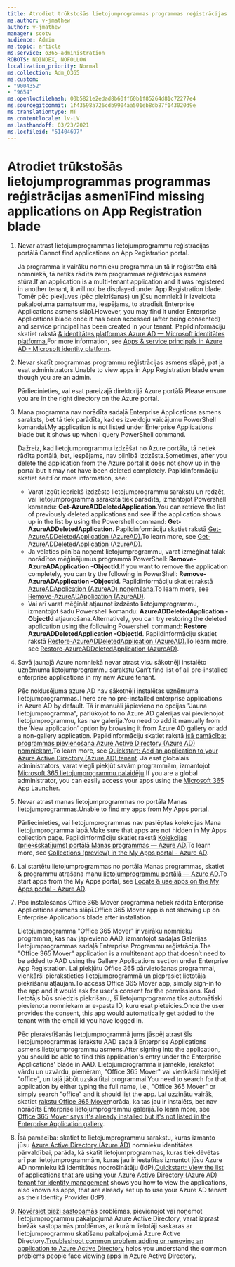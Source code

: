 ```yaml
---
title: Atrodiet trūkstošās lietojumprogrammas programmas reģistrācijas asmenī
ms.author: v-jmathew
author: v-jmathew
manager: scotv
audience: Admin
ms.topic: article
ms.service: o365-administration
ROBOTS: NOINDEX, NOFOLLOW
localization_priority: Normal
ms.collection: Adm_O365
ms.custom:
- "9004352"
- "9654"
ms.openlocfilehash: 00b5821e2edad8b60ff60b1f85264d81c72277e4
ms.sourcegitcommit: 1f43598a726cdb9904aa501eb8db87f143020d9e
ms.translationtype: MT
ms.contentlocale: lv-LV
ms.lasthandoff: 03/23/2021
ms.locfileid: "51404697"
---
```

# <a name="find-missing-applications-on-app-registration-blade"></a><span data-ttu-id="c1bb7-102">Atrodiet trūkstošās lietojumprogrammas programmas reģistrācijas asmenī</span><span class="sxs-lookup"><span data-stu-id="c1bb7-102">Find missing applications on App Registration blade</span></span>

1. <span data-ttu-id="c1bb7-103">Nevar atrast lietojumprogrammas lietojumprogrammu reģistrācijas portālā.</span><span class="sxs-lookup"><span data-stu-id="c1bb7-103">Cannot find applications on App Registration portal.</span></span>

    <span data-ttu-id="c1bb7-104">Ja programma ir vairāku nomnieku programma un tā ir reģistrēta citā nomniekā, tā netiks rādīta zem programmas reģistrācijas asmens stūra.</span><span class="sxs-lookup"><span data-stu-id="c1bb7-104">If an application is a multi-tenant application and it was registered in another tenant, it will not be displayed under App Registration blade.</span></span> <span data-ttu-id="c1bb7-105">Tomēr pēc piekļuves (pēc piekrišanas) un jūsu nomniekā ir izveidota pakalpojuma pamatsumma, iespējams, to atradīsit Enterprise Applications asmens slāpī.</span><span class="sxs-lookup"><span data-stu-id="c1bb7-105">However, you may find it under Enterprise Applications blade once it has been accessed (after being consented) and service principal has been created in your tenant.</span></span> <span data-ttu-id="c1bb7-106">Papildinformāciju skatiet rakstā [& identitātes platformas Azure AD — Microsoft identitātes platforma.](https://docs.microsoft.com/azure/active-directory/develop/app-objects-and-service-principals)</span><span class="sxs-lookup"><span data-stu-id="c1bb7-106">For more information, see [Apps & service principals in Azure AD - Microsoft identity platform](https://docs.microsoft.com/azure/active-directory/develop/app-objects-and-service-principals).</span></span>
2. <span data-ttu-id="c1bb7-107">Nevar skatīt programmas programmu reģistrācijas asmens slāpē, pat ja esat administrators.</span><span class="sxs-lookup"><span data-stu-id="c1bb7-107">Unable to view apps in App Registration blade even though you are an admin.</span></span>

    <span data-ttu-id="c1bb7-108">Pārliecinieties, vai esat pareizajā direktorijā Azure portālā.</span><span class="sxs-lookup"><span data-stu-id="c1bb7-108">Please ensure you are in the right directory on the Azure portal.</span></span>
3. <span data-ttu-id="c1bb7-109">Mana programma nav norādīta sadaļā Enterprise Applications asmens saraksts, bet tā tiek parādīta, kad es izveidoju vaicājumu PowerShell komandai.</span><span class="sxs-lookup"><span data-stu-id="c1bb7-109">My application is not listed under Enterprise Applications blade but it shows up when I query PowerShell command.</span></span>

    <span data-ttu-id="c1bb7-110">Dažreiz, kad lietojumprogrammu izdzēšat no Azure portāla, tā netiek rādīta portālā, bet, iespējams, nav pilnībā izdzēsta.</span><span class="sxs-lookup"><span data-stu-id="c1bb7-110">Sometimes, after you delete the application from the Azure portal it does not show up in the portal but it may not have been deleted completely.</span></span> <span data-ttu-id="c1bb7-111">Papildinformāciju skatiet šeit:</span><span class="sxs-lookup"><span data-stu-id="c1bb7-111">For more information, see:</span></span>
    - <span data-ttu-id="c1bb7-112">Varat izgūt iepriekš izdzēsto lietojumprogrammu sarakstu un redzēt, vai lietojumprogramma sarakstā tiek parādīta, izmantojot Powershell komandu: **Get-AzureADDeletedApplication**.</span><span class="sxs-lookup"><span data-stu-id="c1bb7-112">You can retrieve the list of previously deleted applications and see if the application shows up in the list by using the Powershell command: **Get-AzureADDeletedApplication**.</span></span> <span data-ttu-id="c1bb7-113">Papildinformāciju skatiet rakstā [Get-AzureADDeletedApplication (AzureAD).](https://docs.microsoft.com/powershell/module/azuread/get-azureaddeletedapplication)</span><span class="sxs-lookup"><span data-stu-id="c1bb7-113">To learn more, see [Get-AzureADDeletedApplication (AzureAD)](https://docs.microsoft.com/powershell/module/azuread/get-azureaddeletedapplication).</span></span>
    - <span data-ttu-id="c1bb7-114">Ja vēlaties pilnībā noņemt lietojumprogrammu, varat izmēģināt tālāk norādītos mēģinājumus programmā PowerShell: **Remove-AzureADApplication -ObjectId**.</span><span class="sxs-lookup"><span data-stu-id="c1bb7-114">If you want to remove the application completely, you can try the following in PowerShell: **Remove-AzureADApplication -ObjectId**.</span></span> <span data-ttu-id="c1bb7-115">Papildinformāciju skatiet rakstā [AzureADApplication (AzureAD) noņemšana.](https://docs.microsoft.com/powershell/module/azuread/remove-azureadapplication)</span><span class="sxs-lookup"><span data-stu-id="c1bb7-115">To learn more, see [Remove-AzureADApplication (AzureAD)](https://docs.microsoft.com/powershell/module/azuread/remove-azureadapplication).</span></span>
    - <span data-ttu-id="c1bb7-116">Vai arī varat mēģināt atjaunot izdzēsto lietojumprogrammu, izmantojot šādu Powershell komandu: **AzureADDeletedApplication -ObjectId** atjaunošana.</span><span class="sxs-lookup"><span data-stu-id="c1bb7-116">Alternatively, you can try restoring the deleted application using the following Powershell command: **Restore AzureADDeletedApplication -ObjectId**.</span></span> <span data-ttu-id="c1bb7-117">Papildinformāciju skatiet rakstā [Restore-AzureADDeletedApplication (AzureAD).](https://docs.microsoft.com/powershell/module/azuread/restore-azureaddeletedapplication)</span><span class="sxs-lookup"><span data-stu-id="c1bb7-117">To learn more, see [Restore-AzureADDeletedApplication (AzureAD)](https://docs.microsoft.com/powershell/module/azuread/restore-azureaddeletedapplication).</span></span>
4. <span data-ttu-id="c1bb7-118">Savā jaunajā Azure nomniekā nevar atrast visu sākotnēji instalēto uzņēmuma lietojumprogrammu sarakstu.</span><span class="sxs-lookup"><span data-stu-id="c1bb7-118">Can’t find list of all pre-installed enterprise applications in my new Azure tenant.</span></span>

    <span data-ttu-id="c1bb7-119">Pēc noklusējuma azure AD nav sākotnēji instalētas uzņēmuma lietojumprogrammas.</span><span class="sxs-lookup"><span data-stu-id="c1bb7-119">There are no pre-installed enterprise applications in Azure AD by default.</span></span> <span data-ttu-id="c1bb7-120">Tā ir manuāli jāpievieno no opcijas "Jauna lietojumprogramma", pārlūkojot to no Azure AD galerijas vai pievienojot lietojumprogrammu, kas nav galerija.</span><span class="sxs-lookup"><span data-stu-id="c1bb7-120">You need to add it manually from the ‘New application’ option by browsing it from Azure AD gallery or add a non-gallery application.</span></span> <span data-ttu-id="c1bb7-121">Papildinformāciju skatiet rakstā [Īsā pamācība: programmas pievienošana Azure Active Directory (Azure AD) nomniekam.](https://docs.microsoft.com/azure/active-directory/manage-apps/add-application-portal)</span><span class="sxs-lookup"><span data-stu-id="c1bb7-121">To learn more, see [Quickstart: Add an application to your Azure Active Directory (Azure AD) tenant](https://docs.microsoft.com/azure/active-directory/manage-apps/add-application-portal).</span></span>
    <span data-ttu-id="c1bb7-122">Ja esat globālais administrators, varat viegli piekļūt savām programmām, izmantojot [Microsoft 365 lietojumprogrammu palaidēju](https://docs.microsoft.com/microsoft-365/admin/manage/customize-the-app-launcher).</span><span class="sxs-lookup"><span data-stu-id="c1bb7-122">If you are a global administrator, you can easily access your apps using the [Microsoft 365 App Launcher](https://docs.microsoft.com/microsoft-365/admin/manage/customize-the-app-launcher).</span></span>
5. <span data-ttu-id="c1bb7-123">Nevar atrast manas lietojumprogrammas no portāla Manas lietojumprogrammas.</span><span class="sxs-lookup"><span data-stu-id="c1bb7-123">Unable to find my apps from My Apps portal.</span></span>

    <span data-ttu-id="c1bb7-124">Pārliecinieties, vai lietojumprogrammas nav paslēptas kolekcijas Mana lietojumprogramma lapā.</span><span class="sxs-lookup"><span data-stu-id="c1bb7-124">Make sure that apps are not hidden in My Apps collection page.</span></span> <span data-ttu-id="c1bb7-125">Papildinformāciju skatiet rakstā [Kolekcijas (priekšskatījums) portālā Manas programmas — Azure AD.](https://docs.microsoft.com/azure/active-directory/user-help/my-apps-portal-user-collections)</span><span class="sxs-lookup"><span data-stu-id="c1bb7-125">To learn more, see [Collections (preview) in the My Apps portal - Azure AD](https://docs.microsoft.com/azure/active-directory/user-help/my-apps-portal-user-collections).</span></span>
6. <span data-ttu-id="c1bb7-126">Lai startētu lietojumprogrammas no portāla Manas programmas, skatiet & programmu atrašana manu [lietojumprogrammu portālā — Azure AD](https://docs.microsoft.com/azure/active-directory/user-help/my-apps-portal-end-user-access).</span><span class="sxs-lookup"><span data-stu-id="c1bb7-126">To start apps from the My Apps portal, see [Locate & use apps on the My Apps portal - Azure AD](https://docs.microsoft.com/azure/active-directory/user-help/my-apps-portal-end-user-access).</span></span>
7. <span data-ttu-id="c1bb7-127">Pēc instalēšanas Office 365 Mover programma netiek rādīta Enterprise Applications asmens slāpī.</span><span class="sxs-lookup"><span data-stu-id="c1bb7-127">Office 365 Mover app is not showing up on Enterprise Applications blade after installation.</span></span>

    <span data-ttu-id="c1bb7-128">Lietojumprogramma "Office 365 Mover" ir vairāku nomnieku programma, kas nav jāpievieno AAD, izmantojot sadaļas Galerijas lietojumprogrammas sadaļā Enterprise Programmu reģistrācija.</span><span class="sxs-lookup"><span data-stu-id="c1bb7-128">The "Office 365 Mover" application is a multitenant app that doesn’t need to be added to AAD using the Gallery Applications section under Enterprise App Registration.</span></span> <span data-ttu-id="c1bb7-129">Lai piekļūtu Office 365 pārvietošanas programmai, vienkārši pierakstieties lietojumprogrammā un pieprasiet lietotāja piekrišanu atļaujām.</span><span class="sxs-lookup"><span data-stu-id="c1bb7-129">To access Office 365 Mover app, simply sign-in to the app and it would ask for user's consent for the permissions.</span></span> <span data-ttu-id="c1bb7-130">Kad lietotājs būs sniedzis piekrišanu, šī lietojumprogramma tiks automātiski pievienota nomniekam ar e-pasta ID, kuru esat pieteicies.</span><span class="sxs-lookup"><span data-stu-id="c1bb7-130">Once the user provides the consent, this app would automatically get added to the tenant with the email id you have logged in.</span></span>

    <span data-ttu-id="c1bb7-131">Pēc pierakstīšanās lietojumprogrammā jums jāspēj atrast šīs lietojumprogrammas ierakstu AAD sadaļā Enterprise Applications asmens lietojumprogrammu asmens.</span><span class="sxs-lookup"><span data-stu-id="c1bb7-131">After signing into the application, you should be able to find this application's entry under the Enterprise Applications' blade in AAD.</span></span> <span data-ttu-id="c1bb7-132">Lietojumprogramma ir jāmeklē, ierakstot vārdu un uzvārdu, piemēram, "Office 365 Mover" vai vienkārši meklējiet "office", un tajā jābūt uzskaitītai programmai.</span><span class="sxs-lookup"><span data-stu-id="c1bb7-132">You need to search for that application by either typing the full name, i.e., "Office 365 Mover" or simply search "office" and it should list the app.</span></span> <span data-ttu-id="c1bb7-133">Lai uzzinātu vairāk, skatiet [rakstu Office 365 Mover](https://docs.microsoft.com/answers/questions/30186/office-365-mover-says-its-already-installed-but-it.html)norāda, ka tas jau ir instalēts, bet nav norādīts Enterprise lietojumprogrammu galerijā.</span><span class="sxs-lookup"><span data-stu-id="c1bb7-133">To learn more, see [Office 365 Mover says it's already installed but it's not listed in the Enterprise Application gallery](https://docs.microsoft.com/answers/questions/30186/office-365-mover-says-its-already-installed-but-it.html).</span></span>
8. <span data-ttu-id="c1bb7-134">Īsā pamācība: skatiet to lietojumprogrammu sarakstu, kuras izmanto jūsu [Azure Active Directory (Azure AD)](https://docs.microsoft.com/azure/active-directory/manage-apps/view-applications-portal) nomnieku identitātes pārvaldībai, parāda, kā skatīt lietojumprogrammas, kuras tiek dēvētas arī par lietojumprogrammām, kuras jau ir iestatītas izmantot jūsu Azure AD nomnieku kā identitātes nodrošinātāju (IdP).</span><span class="sxs-lookup"><span data-stu-id="c1bb7-134">[Quickstart: View the list of applications that are using your Azure Active Directory (Azure AD) tenant for identity management](https://docs.microsoft.com/azure/active-directory/manage-apps/view-applications-portal) shows you how to view the applications, also known as apps, that are already set up to use your Azure AD tenant as their Identity Provider (IdP).</span></span>
9. <span data-ttu-id="c1bb7-135">[Novērsiet bieži sastopamās](https://docs.microsoft.com/azure/active-directory/manage-apps/troubleshoot-adding-apps) problēmas, pievienojot vai noņemot lietojumprogrammu pakalpojumā Azure Active Directory, varat izprast biežāk sastopamās problēmas, ar kurām lietotāji saskaras ar lietojumprogrammu skatīšanu pakalpojumā Azure Active Directory.</span><span class="sxs-lookup"><span data-stu-id="c1bb7-135">[Troubleshoot common problem adding or removing an application to Azure Active Directory](https://docs.microsoft.com/azure/active-directory/manage-apps/troubleshoot-adding-apps) helps you understand the common problems people face viewing apps in Azure Active Directory.</span></span>
